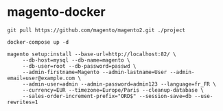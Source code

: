 # magento-docker

    git pull https://github.com/magento/magento2.git ./project

    docker-compose up -d

    magento setup:install --base-url=http://localhost:82/ \
	     --db-host=mysql --db-name=magento \
	     --db-user=root --db-password=passwd \
	     --admin-firstname=Magento --admin-lastname=User --admin-email=user@example.com \
	     --admin-user=admin --admin-password=admin123 --language=fr_FR \
	     --currency=EUR --timezone=Europe/Paris --cleanup-database \
	     --sales-order-increment-prefix="ORD$" --session-save=db --use-rewrites=1
